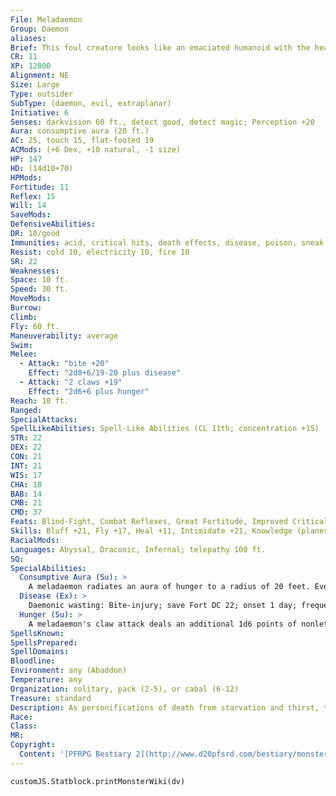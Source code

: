 ```yaml
---
File: Meladaemon
Group: Daemon
aliases: 
Brief: This foul creature looks like an emaciated humanoid with the head of a jackal.
CR: 11
XP: 12800
Alignment: NE
Size: Large
Type: outsider
SubType: (daemon, evil, extraplanar)
Initiative: 6
Senses: darkvision 60 ft., detect good, detect magic; Perception +20
Aura: consumptive aura (20 ft.)
AC: 25, touch 15, flat-footed 19
ACMods: (+6 Dex, +10 natural, -1 size)
HP: 147
HD: (14d10+70)
HPMods: 
Fortitude: 11
Reflex: 15
Will: 14
SaveMods: 
DefensiveAbilities: 
DR: 10/good
Immunities: acid, critical hits, death effects, disease, poison, sneak attack
Resist: cold 10, electricity 10, fire 10
SR: 22
Weaknesses: 
Space: 10 ft.
Speed: 30 ft.
MoveMods: 
Burrow: 
Climb: 
Fly: 60 ft.
Maneuverability: average
Swim: 
Melee: 
  - Attack: "bite +20"
    Effect: "2d8+6/19-20 plus disease"
  - Attack: "2 claws +19"
    Effect: "2d6+6 plus hunger"
Reach: 10 ft.
Ranged: 
SpecialAttacks: 
SpellLikeAbilities: Spell-Like Abilities (CL 11th; concentration +15)  Constant-detect good, detect magic, see invisibility   At Will-cause fear (DC 15), deeper darkness, greater teleport (self plus 50 lbs. of objects only)   3/day-blight (DC 19), diminish plants, quickened magic missile   1/day-horrid wilting (DC 22), waves of fatigue
STR: 22
DEX: 22
CON: 21
INT: 21
WIS: 17
CHA: 18
BAB: 14
CMB: 21
CMD: 37
Feats: Blind-Fight, Combat Reflexes, Great Fortitude, Improved Critical (bite), Iron Will, Quicken Spell-Like Ability (magic missile), Weapon Focus (bite)
Skills: Bluff +21, Fly +17, Heal +11, Intimidate +21, Knowledge (planes) +22, Knowledge (religion) +22, Perception +20, Sense Motive +20, Spellcraft +22, Stealth +19, Survival +20, Use Magic Device +14
RacialMods: 
Languages: Abyssal, Draconic, Infernal; telepathy 100 ft.
SQ: 
SpecialAbilities:
  Consumptive Aura (Su): >
    A meladaemon radiates an aura of hunger to a radius of 20 feet. Every round a creature begins its turn within this aura, it must succeed at a DC 22 Fortitude save or take 1d6 nonlethal damage and become fatigued from extreme hunger. Creatures that do not need to eat are immune to this effect. The save DC is Constitution-based.
  Disease (Ex): >
    Daemonic wasting: Bite-injury; save Fort DC 22; onset 1 day; frequency 1/day; effect 1d4 Con and 1d4 Cha damage; cure 2 consecutive saves. The save DC is Constitution-based.
  Hunger (Su): >
    A meladaemon's claw attack deals an additional 1d6 points of nonlethal damage as it causes sudden pangs of horrific hunger in its foe. Creatures that do not need to eat are immune to this effect.
SpellsKnown: 
SpellsPrepared: 
SpellDomains: 
Bloodline: 
Environment: any (Abaddon)
Temperature: any
Organization: solitary, pack (2-5), or cabal (6-12)
Treasure: standard
Description: As personifications of death from starvation and thirst, these withered fiends spend their time destroying resources and spreading hunger. Deacons of the Horseman of Famine, these creatures visit worlds throughout the planes, destroying acres of crops and slaughtering livestock in order to harvest souls for their honored master. Meladaemons delight in the slow death of starvation, going so far as to experiment with various bodily deficiencies and mortal weaknesses. Arrogant and utterly bound to their patron, meladaemons rarely work with others of their kind and never serve any of the other three Horsemen except in the rarest of circumstances.  Meladaemons stand approximately 12 feet tall and weigh 350 pounds.
Race: 
Class: 
MR: 
Copyright:
  Content: '[PFRPG Bestiary 2](http://www.d20pfsrd.com/bestiary/monster-listings/outsiders/daemons/meladaemon)'
---
```

```dataviewjs
customJS.Statblock.printMonsterWiki(dv)
```
